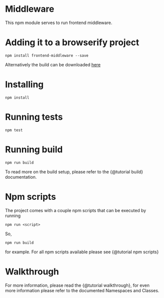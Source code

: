 Middleware
============================

This npm module serves to run frontend middleware.

Adding it to a browserify project
=================================

```
npm install frontend-middleware --save
```
Alternatively the build can be downloaded <a href="build.tar.gz">here</a>

Installing
==========

```
npm install
```

Running tests
=============

```
npm test
```

Running build
=============

```
npm run build
```

To read more on the build setup, please refer to the {@tutorial build} documentation.

Npm scripts
===========
The project comes with a couple npm scripts that can be executed by running

```
npm run <script>
```
So,
```
npm run build
```

for example.
For all npm scripts available please see {@tutorial npm scripts}

Walkthrough
===========
For more information, please read the {@tutorial walkthrough}, for even more information please refer to the documented Namespaces and Classes.